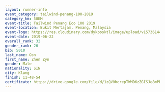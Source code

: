 ```yaml
--- 
layout: runner-info 
event_category: tailwind-penang-100-2019 
category_km: 50KM 
event-title: Tailwind Penang Eco 100 2019 
event-location: Bukit Mertajam, Penang, Malaysia 
event-logo: https://res.cloudinary.com/dykbosktl/image/upload/v1573614442/Logo/Logo_gqlzi3.jpg 
event-date: 2019-06-22 
overall_rank: 32
gender_rank: 26
bib: 5010
last_name: Oon
first_name: Zhen Zyn
gender: Male
nationality: SIN
city: Klang
finish: 11-48-54
certificate: https://drive.google.com/file/d/1zQV0bcrepTWMD6zZGISJe8mPRkTJfFz/view?usp=sharing
--- 
```

